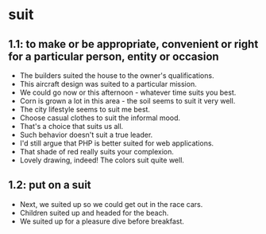# suit
## 1.1: to make or be appropriate, convenient or right for a particular person, entity or occasion

  *  The builders suited the house to the owner's qualifications.
  *  This aircraft design was suited to a particular mission.
  *  We could go now or this afternoon - whatever time suits you best.
  *  Corn is grown a lot in this area - the soil seems to suit it very well.
  *  The city lifestyle seems to suit me best.
  *  Choose casual clothes to suit the informal mood.
  *  That's a choice that suits us all.
  *  Such behavior doesn't suit a true leader.
  *  I'd still argue that PHP is better suited for web applications.
  *  That shade of red really suits your complexion.
  *  Lovely drawing, indeed! The colors suit quite well.

## 1.2: put on a suit

  *  Next, we suited up so we could get out in the race cars.
  *  Children suited up and headed for the beach.
  *  We suited up for a pleasure dive before breakfast.
